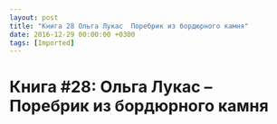 ```yaml
---
layout: post
title: "Книга 28 Ольга Лукас  Поребрик из бордюрного камня"
date: 2016-12-29 00:00:00 +0300
tags: [Imported]
---
```

# Книга #28: Ольга Лукас – Поребрик из бордюрного камня

